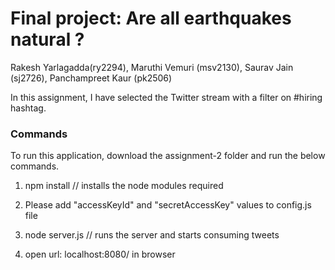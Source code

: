 # Final project: Are all earthquakes natural ?
Rakesh Yarlagadda(ry2294), Maruthi Vemuri (msv2130), Saurav Jain (sj2726), Panchampreet Kaur (pk2506)

In this assignment, I have selected the Twitter stream with a filter on #hiring hashtag.

### Commands
To run this application, download the assignment-2 folder and run the below commands.

1. npm install // installs the node modules required

2. Please add "accessKeyId" and "secretAccessKey" values to config.js file

3. node server.js // runs the server and starts consuming tweets

4. open url: localhost:8080/ in browser